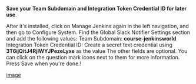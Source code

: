 **Save your Team Subdomain and Integration Token Credential ID for later use**.

After it's installed, click on Manage Jenkins again in the left navigation, and then go to Configure System. Find the Global Slack Notifier Settings section and add the following values:
Team Subdomain: **course-jenkinsworld**
Integration Token Credential ID: Create a secret text credential using **3T6ijQitJ4RjlWYJPezeLyxe** as the value
The other fields are optional. You can click on the question mark icons next to them for more information. Press Save when you're done.!

[image](https://github.com/mrvodang295/course-jenkins-tomcat-maven/assets/9278686/451b3f50-b0ce-4c4d-a35a-ac5f3ccad6fe)
